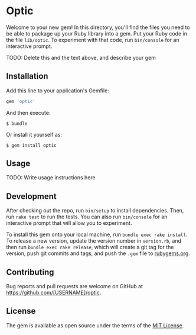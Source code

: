 # Optic

Welcome to your new gem! In this directory, you'll find the files you need to be able to package up your Ruby library into a gem. Put your Ruby code in the file `lib/optic`. To experiment with that code, run `bin/console` for an interactive prompt.

TODO: Delete this and the text above, and describe your gem

## Installation

Add this line to your application's Gemfile:

```ruby
gem 'optic'
```

And then execute:

    $ bundle

Or install it yourself as:

    $ gem install optic

## Usage

TODO: Write usage instructions here

## Development

After checking out the repo, run `bin/setup` to install dependencies. Then, run `rake test` to run the tests. You can also run `bin/console` for an interactive prompt that will allow you to experiment.

To install this gem onto your local machine, run `bundle exec rake install`. To release a new version, update the version number in `version.rb`, and then run `bundle exec rake release`, which will create a git tag for the version, push git commits and tags, and push the `.gem` file to [rubygems.org](https://rubygems.org).

## Contributing

Bug reports and pull requests are welcome on GitHub at https://github.com/[USERNAME]/optic.

## License

The gem is available as open source under the terms of the [MIT License](https://opensource.org/licenses/MIT).
